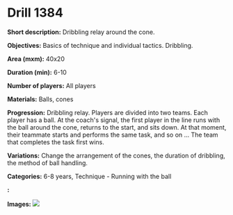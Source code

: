 # Drill 1384

**Short description:**
Dribbling relay around the cone.

**Objectives:**
Basics of technique and individual tactics. Dribbling.

**Area (mxm):**
40x20

**Duration (min):**
6-10

**Number of players:**
All players

**Materials:**
Balls, cones

**Progression:**
Dribbling relay. Players are divided into two teams. Each player has a ball. At the coach's signal, the first player in the line runs with the ball around the cone, returns to the start, and sits down. At that moment, their teammate starts and performs the same task, and so on ... The team that completes the task first wins.

**Variations:**
Change the arrangement of the cones, the duration of dribbling, the method of ball handling.

**Categories:**
6-8 years, Technique - Running with the ball

**:**


**Images:**
![](https://www.coachingfutsal.com/\images\11716b9b-7955-4160-886a-1f07fa55d0d8_188.png)

